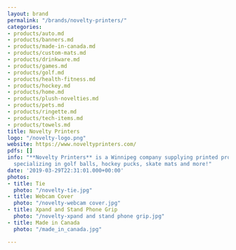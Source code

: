 ```yaml
---
layout: brand
permalink: "/brands/novelty-printers/"
categories:
- products/auto.md
- products/banners.md
- products/made-in-canada.md
- products/custom-mats.md
- products/drinkware.md
- products/games.md
- products/golf.md
- products/health-fitness.md
- products/hockey.md
- products/home.md
- products/plush-novelties.md
- products/pets.md
- products/ringette.md
- products/tech-items.md
- products/towels.md
title: Novelty Printers
logo: "/novelty-logo.png"
website: https://www.noveltyprinters.com/
pdfs: []
info: "**Novelty Printers** is a Winnipeg company supplying printed promotional products,
  specializing in golf balls, hockey pucks, skate mats and more!"
date: '2019-03-29T22:31:01.000+00:00'
photos:
- title: Tie
  photo: "/novelty-tie.jpg"
- title: Webcam Cover
  photo: "/novelty-webcam cover.jpg"
- title: Xpand and Stand Phone Grip
  photo: "/novelty-xpand and stand phone grip.jpg"
- title: Made in Canada
  photo: "/made_in_canada.jpg"

---
```

